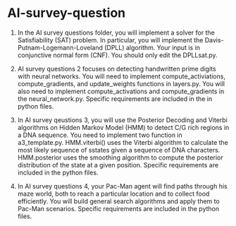# AI-survey-question

1.  In the AI survey questions folder, you will implement a solver for the Satisfiability (SAT) problem. In particular, you will implement the Davis-Putnam-Logemann-Loveland (DPLL) algorithm. Your input is in conjunctive normal form (CNF). You should only edit the DPLLsat.py.

2. AI survey questions 2 focuses on detecting handwritten prime digits with neural networks. You will need to implement compute_activiations, compute_gradients, and update_weights functions in layers.py. You will also need to implement compute_activations and compute_gradients in the neural_network.py. Specific requirements are included in the in python files.

3. In AI survey qeustions 3, you will use the Posterior Decoding and Viterbi algorithms on Hidden Markov Model (HMM) to detect C/G rich regions in a DNA sequence. You need to implement two function in a3_template.py. HMM.viterbi() uses the Viterbi algorithm to calculate the most likely sequence of sstates given a sequence of DNA characters. HMM.posterior uses the smoothing algorithm to compute the posterior distribution of the state at a given position. Specific requirements are included in the python files.

4. In AI survey questions 4, your Pac-Man agent will find paths through his maze world, both to reach a particular location and to collect food efficiently. You will build general search algorithms and apply them to Pac-Man scenarios. Specific requirements are included in the python files.

